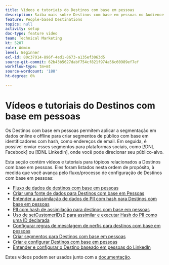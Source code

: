 ```yaml
---
title: Vídeos e tutoriais do Destinos com base em pessoas
description: Saiba mais sobre Destinos com base em pessoas no Audience Manager. Descubra como aplicar a segmentação em dados online e offline para criar segmentos de público com base em identificadores com hash, como endereços de email e muito mais!
feature: People-based Destinations
topics: null
activity: setup
doc-type: feature video
team: Technical Marketing
kt: 5207
role: Admin
level: Beginner
exl-id: 80c37014-896f-4ed1-8673-a135ef3063d5
source-git-commit: 62b43b5627dabf754cf821f974a56c60989ef7ef
workflow-type: tm+mt
source-wordcount: '188'
ht-degree: 0%

---
```


# Vídeos e tutoriais do Destinos com base em pessoas

Os Destinos com base em pessoas permitem aplicar a segmentação em dados online e offline para criar segmentos de público com base em identificadores com hash, como endereços de email. Em seguida, é possível enviar esses segmentos para plataformas sociais, como [!DNL Facebook] ou [!DNL LinkedIn], onde você pode direcionar seu público-alvo.

Esta seção contém vídeos e tutoriais para tópicos relacionados a Destinos com base em pessoas. Eles foram listados nesta ordem de propósito, à medida que você avança pelo fluxo/processo de configuração de Destinos com base em pessoas:

* [Fluxo de dados de destinos com base em pessoas](people-based-destinations-data-flow.md)
* [Criar uma fonte de dados para Destinos com base em Pessoas](creating-a-data-source-for-people-based-destinations.md)
* [Entender a assimilação de dados de PII com hash para Destinos com base em pessoas](understanding-hashed-pii-data-ingestion-for-people-based-destinations.md)
* [PII com hash de assimilação para destinos com base em pessoas](ingesting-hashed-pii-for-people-based-destinations.md)
* [Uso de setCustomerIDs() para assimilar e executar Hash do PII como uma ID declarada](using-setcustomerids-to-ingest-and-hash-pii-as-a-declared-id.md)
* [Configurar regras de mesclagem de perfis para destinos com base em pessoas](configuring-profile-merge-rules-for-people-based-destinations.md)
* [Criar segmentos para Destinos com base em pessoas](creating-segments-for-people-based-destinations.md)
* [Criar e configurar Destinos com base em pessoas](create-and-configure-people-based-destinations.md)
* [Entender e configurar o Destino baseado em pessoas do LinkedIn](understanding-and-configuring-the-linkedin-pbd.md)

Estes vídeos podem ser usados junto com a [documentação](https://experienceleague.adobe.com/docs/audience-manager/user-guide/features/destinations/people-based/people-based-destinations-overview.html?lang=pt-BR).
